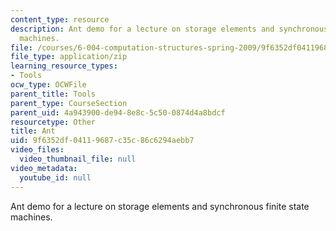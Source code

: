 ```yaml
---
content_type: resource
description: Ant demo for a lecture on storage elements and synchronous finite state
  machines.
file: /courses/6-004-computation-structures-spring-2009/9f6352df04119687c35c86c6294aebb7_ant.jar
file_type: application/zip
learning_resource_types:
- Tools
ocw_type: OCWFile
parent_title: Tools
parent_type: CourseSection
parent_uid: 4a943900-de94-8e8c-5c50-0874d4a8bdcf
resourcetype: Other
title: Ant
uid: 9f6352df-0411-9687-c35c-86c6294aebb7
video_files:
  video_thumbnail_file: null
video_metadata:
  youtube_id: null
---
```

Ant demo for a lecture on storage elements and synchronous finite state machines.

